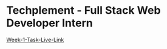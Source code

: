 # Techplement - Full Stack Web Developer Intern

[Week-1-Task-Live-Link](https://fire-rooms-56f25.web.app/)

